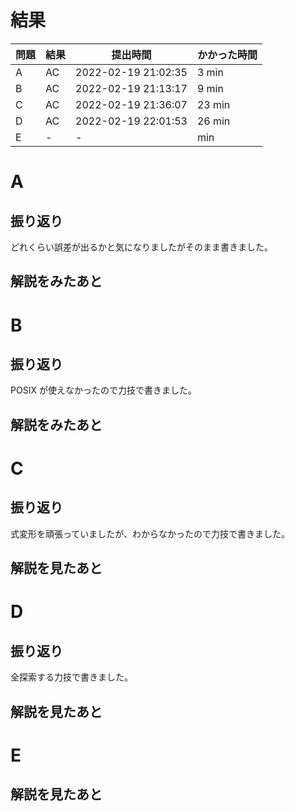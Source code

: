 # 結果

| 問題 | 結果 | 提出時間            | かかった時間 |
|------|------|---------------------|--------------|
| A    | AC   | 2022-02-19 21:02:35 | 3 min        |
| B    | AC   | 2022-02-19 21:13:17 | 9 min        |
| C    | AC   | 2022-02-19 21:36:07 | 23 min       |
| D    | AC   | 2022-02-19 22:01:53 | 26 min       |
| E    | -    | -                   |     min      |

# A

## 振り返り

どれくらい誤差が出るかと気になりましたがそのまま書きました。

## 解説をみたあと

# B

## 振り返り

POSIX が使えなかったので力技で書きました。

## 解説をみたあと

# C

## 振り返り

式変形を頑張っていましたが、わからなかったので力技で書きました。

## 解説を見たあと

# D

## 振り返り

全探索する力技で書きました。

## 解説を見たあと

# E

## 解説を見たあと
